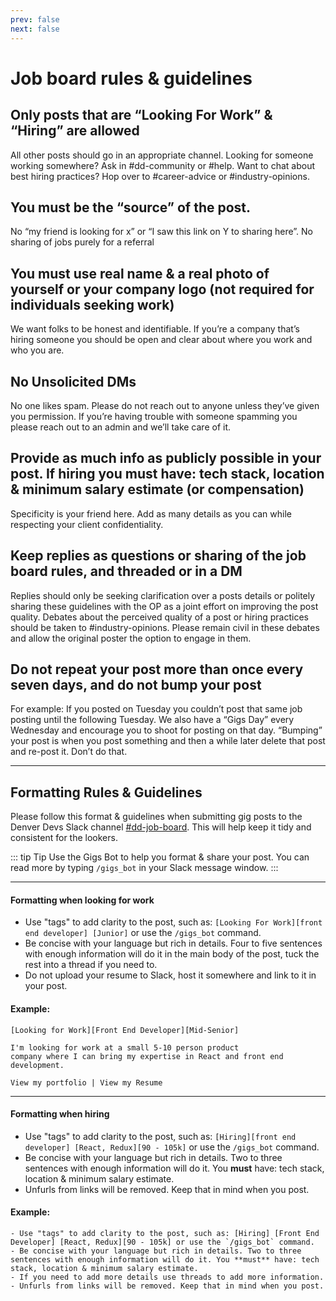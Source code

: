 ```yaml
---
prev: false
next: false
---
```


# Job board rules & guidelines

## Only posts that are “Looking For Work” & “Hiring” are allowed

All other posts should go in an appropriate channel. Looking for someone working somewhere? Ask in #dd-community or #help. Want to chat about best hiring practices? Hop over to #career-advice or #industry-opinions.

## You must be the “source” of the post.

No “my friend is looking for x” or “I saw this link on Y to sharing here”. No sharing of jobs purely for a referral

## You must use real name & a real photo of yourself or your company logo (not required for individuals seeking work)

We want folks to be honest and identifiable. If you’re a company that’s hiring someone you should be open and clear about where you work and who you are.

## No Unsolicited DMs

No one likes spam. Please do not reach out to anyone unless they’ve given you permission. If you’re having trouble with someone spamming you please reach out to an admin and we’ll take care of it.

## Provide as much info as publicly possible in your post. If hiring you must have: tech stack, location & minimum salary estimate (or compensation)

Specificity is your friend here. Add as many details as you can while respecting your client confidentiality.

## Keep replies as questions or sharing of the job board rules, and threaded or in a DM

Replies should only be seeking clarification over a posts details or politely sharing these guidelines with the OP as a joint effort on improving the post quality. Debates about the perceived quality of a post or hiring practices should be taken to #industry-opinions. Please remain civil in these debates and allow the original poster the option to engage in them.

## Do not repeat your post more than once every seven days, and do not bump your post

For example: If you posted on Tuesday you couldn’t post that same job posting until the following Tuesday. We also have a “Gigs Day” every Wednesday and encourage you to shoot for posting on that day. “Bumping” your post is when you post something and then a while later delete that post and re-post it. Don’t do that.

---

## Formatting Rules & Guidelines

Please follow this format & guidelines when submitting gig posts to the Denver Devs Slack channel [#dd-job-board](https://denver-devs.slack.com/app_redirect?channel=dd-job-board). This will help keep it tidy and consistent for the lookers.

::: tip Tip
Use the Gigs Bot to help you format & share your post. You can read more by typing `/gigs_bot` in your Slack message window.
:::

---

#### Formatting when looking for work

- Use "tags" to add clarity to the post, such as: `[Looking For Work][front end developer] [Junior]` or use the `/gigs_bot` command.
- Be concise with your language but rich in details. Four to five sentences with enough information will do it in the main body of the post, tuck the rest into a thread if you need to.
- Do not upload your resume to Slack, host it somewhere and link to it in your post.

#### Example:

```
[Looking for Work][Front End Developer][Mid-Senior]

I'm looking for work at a small 5-10 person product
company where I can bring my expertise in React and front end
development.

View my portfolio | View my Resume
```

---

#### Formatting when hiring

- Use "tags" to add clarity to the post, such as: `[Hiring][front end developer] [React, Redux][90 - 105k]` or use the `/gigs_bot` command.
- Be concise with your language but rich in details. Two to three sentences with enough information will do it. You **must** have: tech stack, location & minimum salary estimate.
- Unfurls from links will be removed. Keep that in mind when you post.

#### Example:

```
- Use "tags" to add clarity to the post, such as: [Hiring] [Front End Developer] [React, Redux][90 - 105k] or use the `/gigs_bot` command.
- Be concise with your language but rich in details. Two to three sentences with enough information will do it. You **must** have: tech stack, location & minimum salary estimate.
- If you need to add more details use threads to add more information.
- Unfurls from links will be removed. Keep that in mind when you post.
```
